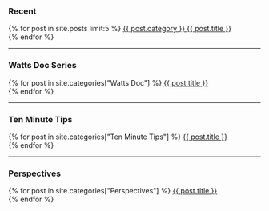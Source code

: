 ### Recent

<p>
    {% for post in site.posts limit:5 %}
        <a href="{{ site.baseurl }}{{ post.url }}">{{ post.category }} {{ post.title }}</a><br>
    {% endfor %}
</p>

---

### Watts Doc Series

<p>
    {% for post in site.categories["Watts Doc"] %}
        <a href="{{ site.baseurl }}{{ post.url }}">{{ post.title }}</a><br>
    {% endfor %}
</p>

---

### Ten Minute Tips

<p>
    {% for post in site.categories["Ten Minute Tips"] %}
        <a href="{{ site.baseurl }}{{ post.url }}">{{ post.title }}</a><br>
    {% endfor %}
</p>

---

### Perspectives

<p>
    {% for post in site.categories["Perspectives"] %}
        <a href="{{ site.baseurl }}{{ post.url }}">{{ post.title }}</a><br>
    {% endfor %}
</p>